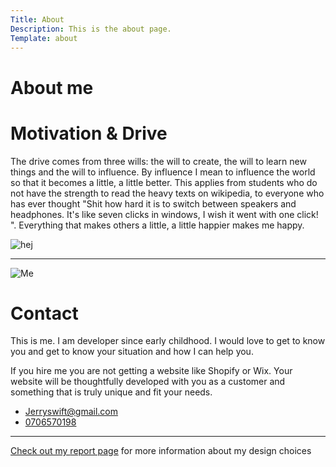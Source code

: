 ```yaml
---
Title: About
Description: This is the about page.
Template: about
---
```




<div class="about-container">
   <h1>About me</h1>
 


<div class="motivation-container">
        <h1>Motivation & Drive</h1>
        <p> The drive comes from three wills: the will to create, the will to learn new things and the will to influence. By influence I mean to influence the world so that it becomes a little, a little better. This applies from students who do not have the strength to read the heavy texts on wikipedia, to everyone who has ever thought "Shit how hard it is to switch between speakers and headphones. It's like seven clicks in windows, I wish it went with one click! ". Everything that makes others a little, a little happier makes me happy. </p>
</div>
<picture>
        <source media="(min-width: 668px)" srcset="../portfolio/image/colors.jpg&w=300" alt="Me">
        <source media="(min-width: 376px)" srcset="../portfolio/image/colors.jpg&w=250" alt="Me"> 
        <img src="../portfolio/image/colors.jpg&w=300" alt="hej">
</picture>

<div class="sb sb-about">
      <small></small>
      <hr class="section-break-3" />
</div>


<picture>
            <source media="(min-width: 668px)" srcset="../portfolio/image/person_doesnt_exist.jpeg&w=400" alt="Me">
            <source media="(min-width: 376px)" srcset="../portfolio/image/person_doesnt_exist.jpeg&w=300" alt="Me"> 
            <img src="../portfolio/image/person_doesnt_exist.jpeg&w=300" alt="Me">
    </picture>
    <div class="intro">
    <h1>Contact</h1>
    <p>
    This is me. I am developer since early childhood. I would love to get to know you and get to know your situation and how I can help you.
    </p>
    <p>
    If you hire me you are not getting a website like Shopify or Wix. Your website will be thoughtfully developed with you as a customer and something that is truly unique and fit your needs.
    </p>
        <ul>
            <li><a href="mailto:jerryswift@gmail.com" alt="mail link">Jerryswift@gmail.com</li>
            <li><a href="tel:0706570198">0706570198</li>
        </ul>
    </div>

<div class="sb sb-about">
      <small></small>
      <hr class="section-break-3" />
</div>

<p>Check out my <a href="./report" alt="report page" class="report-link">report page</a> for more information about my design choices</p>

</div>





    


